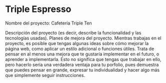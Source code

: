 # Triple Espresso

Nombre del proyecto: Cafetería Triple Ten

Descripción del proyecto (es decir, describe la funcionalidad y las tecnologías usadas).
Planes de mejora del proyecto. Mientras trabajas en el proyecto, es posible que tengas algunas ideas sobre cómo mejorar la página web, como aplicar un estilo adicional o funciones útiles. Trata de pensar en al menos una mejora que te gustaría implementar en el futuro, o aprender a implementarla. Esto no significa que tengas que trabajar en ello, pero hacerlo sería una verdadera ventaja para tu porfolio, pues demuestra que puedes pensar en grande, expresar tu individualidad y hacer algo más que simplemente seguir instrucciones.
